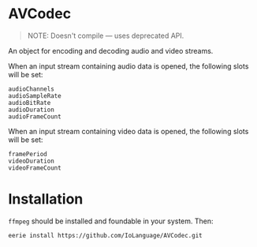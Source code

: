# AVCodec 
> NOTE: Doesn't compile — uses deprecated API.

An object for encoding and decoding audio and video streams.

When an input stream containing audio data is opened, the following slots will be set:
```Io
audioChannels
audioSampleRate
audioBitRate
audioDuration
audioFrameCount
```

When an input stream containing video data is opened, the following slots will be set:

```Io
framePeriod
videoDuration
videoFrameCount
```

# Installation
`ffmpeg` should be installed and foundable in your system. Then:
```
eerie install https://github.com/IoLanguage/AVCodec.git
```
